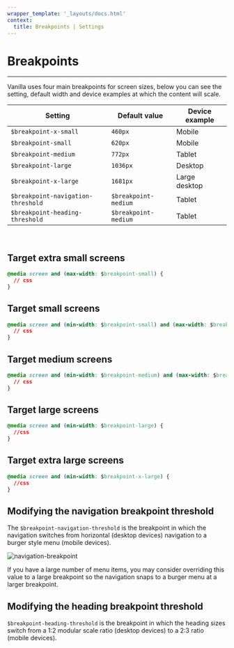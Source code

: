```yaml
---
wrapper_template: '_layouts/docs.html'
context:
  title: Breakpoints | Settings
---
```


# Breakpoints

<hr>

Vanilla uses four main breakpoints for screen sizes, below you can see the setting, default width and device examples at which the content will scale.

| Setting                            | Default value        | Device example |
| ---------------------------------- | -------------------- | -------------- |
| `$breakpoint-x-small`              | `460px`              | Mobile         |
| `$breakpoint-small`                | `620px`              | Mobile         |
| `$breakpoint-medium`               | `772px`              | Tablet         |
| `$breakpoint-large`                | `1036px`             | Desktop        |
| `$breakpoint-x-large`              | `1681px`             | Large desktop  |
| `$breakpoint-navigation-threshold` | `$breakpoint-medium` | Tablet         |
| `$breakpoint-heading-threshold`    | `$breakpoint-medium` | Tablet         |

<br>

## Target extra small screens

```css
@media screen and (max-width: $breakpoint-small) {
  // css
}
```

## Target small screens

```css
@media screen and (min-width: $breakpoint-small) and (max-width: $breakpoint-medium) {
  // css
}
```

## Target medium screens

```css
@media screen and (min-width: $breakpoint-medium) and (max-width: $breakpoint-large) {
  // css
}
```

## Target large screens

```css
@media screen and (min-width: $breakpoint-large) {
  //css
}
```

## Target extra large screens

```css
@media screen and (min-width: $breakpoint-x-large) {
  //css
}
```

## Modifying the navigation breakpoint threshold

The `$breakpoint-navigation-threshold` is the breakpoint in which the navigation switches from horizontal (desktop devices) navigation to a burger style menu (mobile devices).

<img class="p-image--bordered" src="https://assets.ubuntu.com/v1/68db306c-global-layout-breakpoint-navigation.png" alt="navigation-breakpoint">

If you have a large number of menu items, you may consider overriding this value to a large breakpoint so the navigation snaps to a burger menu at a larger breakpoint.

## Modifying the heading breakpoint threshold

`$breakpoint-heading-threshold` is the breakpoint in which the heading sizes switch from a 1:2 modular scale ratio (desktop devices) to a 2:3 ratio (mobile devices).
